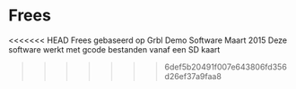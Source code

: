 # Frees
<<<<<<< HEAD
Frees gebaseerd op Grbl 
Demo Software Maart 2015
Deze software werkt met gcode bestanden vanaf een SD kaart
>>>>>>> 6def5b20491f007e643806fd356d26ef37a9faa8
